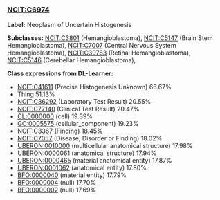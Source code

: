 
### [NCIT:C6974](http://purl.obolibrary.org/obo/NCIT_C6974)
**Label:** Neoplasm of Uncertain Histogenesis

**Subclasses:** [NCIT:C3801](http://purl.obolibrary.org/obo/NCIT_C3801) (Hemangioblastoma), [NCIT:C5147](http://purl.obolibrary.org/obo/NCIT_C5147) (Brain Stem Hemangioblastoma), [NCIT:C7007](http://purl.obolibrary.org/obo/NCIT_C7007) (Central Nervous System Hemangioblastoma), [NCIT:C39783](http://purl.obolibrary.org/obo/NCIT_C39783) (Retinal Hemangioblastoma), [NCIT:C5146](http://purl.obolibrary.org/obo/NCIT_C5146) (Cerebellar Hemangioblastoma), 

**Class expressions from DL-Learner:**

- [NCIT:C41611](http://purl.obolibrary.org/obo/NCIT_C41611) (Precise Histogenesis Unknown) 66.67%
- Thing 51.13%
- [NCIT:C36292](http://purl.obolibrary.org/obo/NCIT_C36292) (Laboratory Test Result) 20.55%
- [NCIT:C77140](http://purl.obolibrary.org/obo/NCIT_C77140) (Clinical Test Result) 20.47%
- [CL:0000000](http://purl.obolibrary.org/obo/CL_0000000) (cell) 19.39%
- [GO:0005575](http://purl.obolibrary.org/obo/GO_0005575) (cellular_component) 19.23%
- [NCIT:C3367](http://purl.obolibrary.org/obo/NCIT_C3367) (Finding) 18.45%
- [NCIT:C7057](http://purl.obolibrary.org/obo/NCIT_C7057) (Disease, Disorder or Finding) 18.02%
- [UBERON:0010000](http://purl.obolibrary.org/obo/UBERON_0010000) (multicellular anatomical structure) 17.98%
- [UBERON:0000061](http://purl.obolibrary.org/obo/UBERON_0000061) (anatomical structure) 17.94%
- [UBERON:0000465](http://purl.obolibrary.org/obo/UBERON_0000465) (material anatomical entity) 17.87%
- [UBERON:0001062](http://purl.obolibrary.org/obo/UBERON_0001062) (anatomical entity) 17.80%
- [BFO:0000040](http://purl.obolibrary.org/obo/BFO_0000040) (material entity) 17.79%
- [BFO:0000004](http://purl.obolibrary.org/obo/BFO_0000004) (null) 17.70%
- [BFO:0000002](http://purl.obolibrary.org/obo/BFO_0000002) (null) 17.69%


